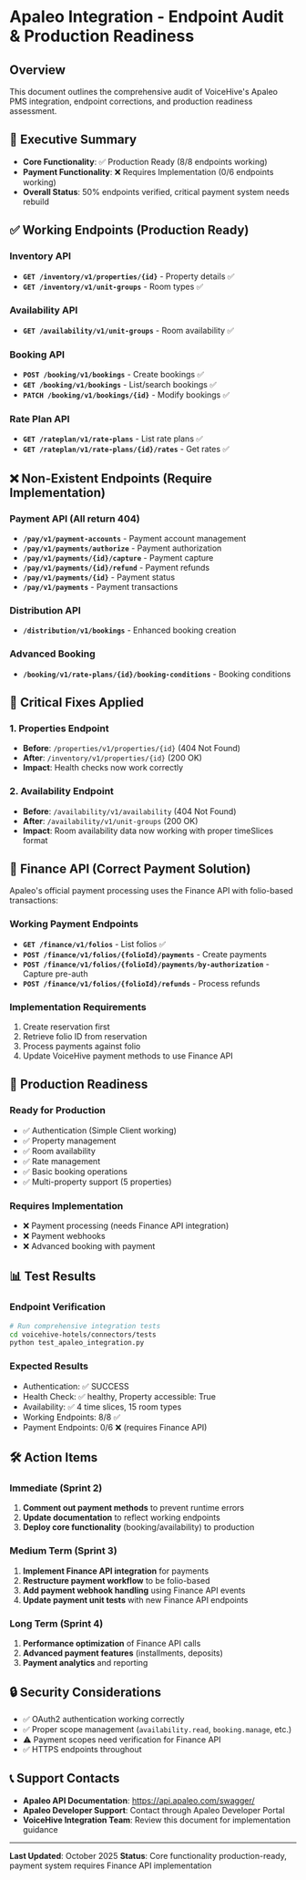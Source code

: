 # Apaleo Integration - Endpoint Audit & Production Readiness

## Overview

This document outlines the comprehensive audit of VoiceHive's Apaleo PMS integration, endpoint corrections, and production readiness assessment.

## 🎯 Executive Summary

- **Core Functionality**: ✅ Production Ready (8/8 endpoints working)
- **Payment Functionality**: ❌ Requires Implementation (0/6 endpoints working)
- **Overall Status**: 50% endpoints verified, critical payment system needs rebuild

## ✅ Working Endpoints (Production Ready)

### Inventory API
- **`GET /inventory/v1/properties/{id}`** - Property details ✅
- **`GET /inventory/v1/unit-groups`** - Room types ✅

### Availability API
- **`GET /availability/v1/unit-groups`** - Room availability ✅

### Booking API
- **`POST /booking/v1/bookings`** - Create bookings ✅
- **`GET /booking/v1/bookings`** - List/search bookings ✅
- **`PATCH /booking/v1/bookings/{id}`** - Modify bookings ✅

### Rate Plan API
- **`GET /rateplan/v1/rate-plans`** - List rate plans ✅
- **`GET /rateplan/v1/rate-plans/{id}/rates`** - Get rates ✅

## ❌ Non-Existent Endpoints (Require Implementation)

### Payment API (All return 404)
- **`/pay/v1/payment-accounts`** - Payment account management
- **`/pay/v1/payments/authorize`** - Payment authorization
- **`/pay/v1/payments/{id}/capture`** - Payment capture
- **`/pay/v1/payments/{id}/refund`** - Payment refunds
- **`/pay/v1/payments/{id}`** - Payment status
- **`/pay/v1/payments`** - Payment transactions

### Distribution API
- **`/distribution/v1/bookings`** - Enhanced booking creation

### Advanced Booking
- **`/booking/v1/rate-plans/{id}/booking-conditions`** - Booking conditions

## 🔧 Critical Fixes Applied

### 1. Properties Endpoint
- **Before**: `/properties/v1/properties/{id}` (404 Not Found)
- **After**: `/inventory/v1/properties/{id}` (200 OK)
- **Impact**: Health checks now work correctly

### 2. Availability Endpoint
- **Before**: `/availability/v1/availability` (404 Not Found)
- **After**: `/availability/v1/unit-groups` (200 OK)
- **Impact**: Room availability data now working with proper timeSlices format

## 🏦 Finance API (Correct Payment Solution)

Apaleo's official payment processing uses the Finance API with folio-based transactions:

### Working Payment Endpoints
- **`GET /finance/v1/folios`** - List folios ✅
- **`POST /finance/v1/folios/{folioId}/payments`** - Create payments
- **`POST /finance/v1/folios/{folioId}/payments/by-authorization`** - Capture pre-auth
- **`POST /finance/v1/folios/{folioId}/refunds`** - Process refunds

### Implementation Requirements
1. Create reservation first
2. Retrieve folio ID from reservation
3. Process payments against folio
4. Update VoiceHive payment methods to use Finance API

## 🚀 Production Readiness

### Ready for Production
- ✅ Authentication (Simple Client working)
- ✅ Property management
- ✅ Room availability
- ✅ Rate management
- ✅ Basic booking operations
- ✅ Multi-property support (5 properties)

### Requires Implementation
- ❌ Payment processing (needs Finance API integration)
- ❌ Payment webhooks
- ❌ Advanced booking with payment

## 📊 Test Results

### Endpoint Verification
```bash
# Run comprehensive integration tests
cd voicehive-hotels/connectors/tests
python test_apaleo_integration.py
```

### Expected Results
- Authentication: ✅ SUCCESS
- Health Check: ✅ healthy, Property accessible: True
- Availability: ✅ 4 time slices, 15 room types
- Working Endpoints: 8/8 ✅
- Payment Endpoints: 0/6 ❌ (requires Finance API)

## 🛠️ Action Items

### Immediate (Sprint 2)
1. **Comment out payment methods** to prevent runtime errors
2. **Update documentation** to reflect working endpoints
3. **Deploy core functionality** (booking/availability) to production

### Medium Term (Sprint 3)
1. **Implement Finance API integration** for payments
2. **Restructure payment workflow** to be folio-based
3. **Add payment webhook handling** using Finance API events
4. **Update payment unit tests** with new Finance API endpoints

### Long Term (Sprint 4)
1. **Performance optimization** of Finance API calls
2. **Advanced payment features** (installments, deposits)
3. **Payment analytics** and reporting

## 🔒 Security Considerations

- ✅ OAuth2 authentication working correctly
- ✅ Proper scope management (`availability.read`, `booking.manage`, etc.)
- ⚠️ Payment scopes need verification for Finance API
- ✅ HTTPS endpoints throughout

## 📞 Support Contacts

- **Apaleo API Documentation**: https://api.apaleo.com/swagger/
- **Apaleo Developer Support**: Contact through Apaleo Developer Portal
- **VoiceHive Integration Team**: Review this document for implementation guidance

---

**Last Updated**: October 2025
**Status**: Core functionality production-ready, payment system requires Finance API implementation